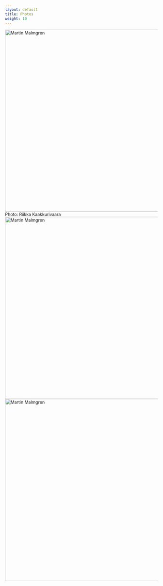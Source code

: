 ```yaml
---
layout: default
title: Photos
weight: 10
---
```



<img src="/images/photo1_600.jpg" alt="Martin Malmgren" width="600px" />
Photo: Riikka Kaakkurivaara
                                                                        
                                                                        
<img src="/images/photo2.png" alt="Martin Malmgren" width="600px" />
                                                                        
                                                                        
<img src="/images/photo3.png" alt="Martin Malmgren" width="600px" />





<!--
<a href="/images/photo1.jpg" > <img src="/images/photo1_600.jpg" alt="Martin Malmgren" width="600px" /> </a>


<a href="/images/photo2.png" > <img src="/images/photo2.png" alt="Martin Malmgren" width="600px" /> </a>


<a href="/images/photo3.png" > <img src="/images/photo3.png" alt="Martin Malmgren" width="600px" /> </a>
-->




<!--
<ul class="enlarge">
<li><img src="/images/photo1_600.jpg" width="150px" height="100px" alt="Dechairs" /><span><img src="/images/photo1_600.jpg" alt="Deckchairs" /><br />Deckchairs on Blackpool beach</span></li>
<li><img src="/images/photo1_600.jpg" width="150px" height="100px" alt="Blackpool sunset" /><span><img src="/images/photo1_600.jpg" alt="Blackpool sunset" /><br />Sunset over the Irish Sea at Blackpool</span></li>
<li><img src="/images/photo1_600.jpg" width="150px" height="100px" alt="Blackpool pier" /><span><img src="/images/photo1_600.jpg" alt="Blackpool pier" /><br />Rolling waves off Blackpool North Pier</span></li>
</ul>




sdkfjsldfkjsdlfkj

<a href="#" onclick="lightbox_open();">Open lightbox</a>

<p>You can close the lighbox popup by pressing <strong>ESC key</strong>, <strong>clicking outside</strong> the box, or <strong>clicking on the image</strong>. The image has an onClick='lightbox_close()' attribute.</p>

<div id="light">
	<a href="#" onclick="lightbox_close();"><img src="/images/photo1.jpg" alt="" /></a>
</div>
<div id="fade" onClick="lightbox_close();"></div>

-->

